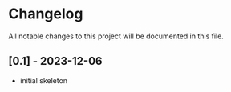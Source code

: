 # Changelog

All notable changes to this project will be documented in this file.

## [0.1] - 2023-12-06
- initial skeleton